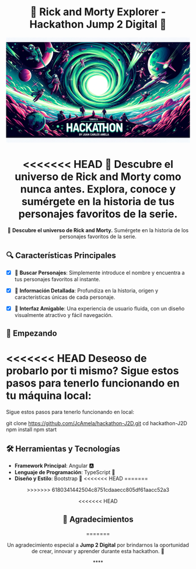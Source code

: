 <div align="center">

# 🌌 Rick and Morty Explorer - Hackathon Jump 2 Digital 🚀

![Banner](./src/assets/banner%20github%20hackathon.png)

<<<<<<< HEAD
🌠 **Descubre el universo de Rick and Morty como nunca antes.** Explora, conoce y sumérgete en la historia de tus personajes favoritos de la serie.
=======
🌠 **Descubre el universo de Rick and Morty.** Sumérgete en la historia de los personajes favoritos de la serie.
>>>>>>

</div>

## 🔍 Características Principales

- [x] 📜 **Buscar Personajes**: Simplemente introduce el nombre y encuentra a tus personajes favoritos al instante.
- [x] 📘 **Información Detallada**: Profundiza en la historia, origen y características únicas de cada personaje.
- [x] 🎨 **Interfaz Amigable**: Una experiencia de usuario fluida, con un diseño visualmente atractivo y fácil navegación.


## 🚀 Empezando

<<<<<<< HEAD
Deseoso de probarlo por ti mismo? Sigue estos pasos para tenerlo funcionando en tu máquina local:
=======
Sigue estos pasos para tenerlo funcionando en local:
>>>>>>>

git clone https://github.com/JcAmela/hackathon-J2D.git
cd hackathon-J2D
npm install
npm start

## 🛠 Herramientas y Tecnologías

- **Framework Principal**: Angular 🅰️
- **Lenguaje de Programación**: TypeScript 📘
- **Diseño y Estilo**: Bootstrap 🎨
<<<<<<< HEAD
=======

<div align="center">
>>>>>>> 6180341442504c8751cdaaecc805df61aacc52a3

<div align="center">

<<<<<<< HEAD
## 🌟 Agradecimientos

=======
>>>>>>>
Un agradecimiento especial a **Jump 2 Digital** por brindarnos la oportunidad de crear, innovar y aprender durante esta hackathon. 🚀

</div>
****
